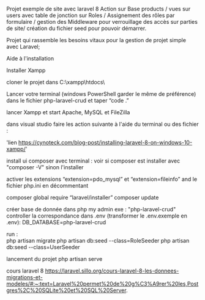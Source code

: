 Projet exemple de site avec laravel 8
Action sur Base products / vues sur users avec table de jonction sur Roles / Assignement des rôles par formulaire / gestion des Middleware pour verrouillage des accès sur parties de site/ création du fichier seed pour pouvoir démarrer.

Projet qui rassemble les besoins vitaux pour la gestion de projet simple avec Laravel;



Aide à l'installation

Installer Xampp

cloner le projet dans
C:\xampp\htdocs\

Lancer votre terminal (windows PowerShell garder le même de préférence) dans le fichier php-laravel-crud et taper “code .”

lancer Xampp et start Apache, MySQL et FileZilla

dans visual studio faire les action suivante à l'aide du terminal ou des fichier :


'lien https://cynoteck.com/blog-post/installing-laravel-8-on-windows-10-xampp/'

install ui composer avec terminal :
voir si composer est installer avec "composer -V"
sinon l'installer

activer les extensions “extension=pdo_mysql” et “extension=fileinfo” and le fichier php.ini
en décommentant



composer global require “laravel/installer”
composer update



créer base de donnée dans php my admin exe : "php-laravel-crud"
controller la correspondance dans .env (transformer le .env.exemple en .env):
DB_DATABASE=php-laravel-crud

run :  
php artisan migrate
php artisan db:seed --class=RoleSeeder
php artisan db:seed --class=UserSeeder


lancement du projet
php artisan serve


cours laravel 8 
https://laravel.sillo.org/cours-laravel-8-les-donnees-migrations-et-modeles/#:~:text=Laravel%20permet%20de%20g%C3%A9rer%20les,Postgres%2C%20SQLite%20et%20SQL%20Server.

